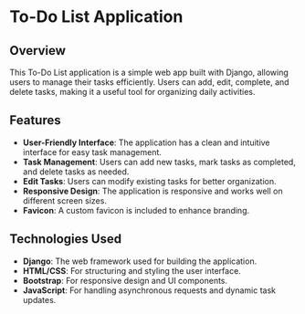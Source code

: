 # To-Do List Application

## Overview

This To-Do List application is a simple web app built with Django, allowing users to manage their tasks efficiently. Users can add, edit, complete, and delete tasks, making it a useful tool for organizing daily activities.

## Features

- **User-Friendly Interface**: The application has a clean and intuitive interface for easy task management.
- **Task Management**: Users can add new tasks, mark tasks as completed, and delete tasks as needed.
- **Edit Tasks**: Users can modify existing tasks for better organization.
- **Responsive Design**: The application is responsive and works well on different screen sizes.
- **Favicon**: A custom favicon is included to enhance branding.

## Technologies Used

- **Django**: The web framework used for building the application.
- **HTML/CSS**: For structuring and styling the user interface.
- **Bootstrap**: For responsive design and UI components.
- **JavaScript**: For handling asynchronous requests and dynamic task updates.
